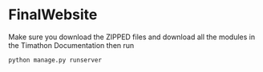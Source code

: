 # FinalWebsite
 
Make sure you download the ZIPPED files and download all the modules in the Timathon Documentation then run

```
python manage.py runserver
```
